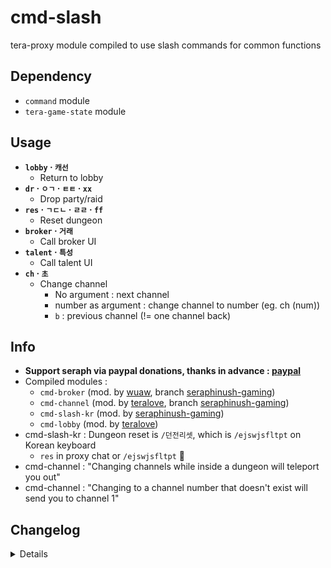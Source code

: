 # cmd-slash
tera-proxy module compiled to use slash commands for common functions

## Dependency
- `command` module
- `tera-game-state` module

## Usage
- __`lobby` · `캐선`__
  - Return to lobby
- __`dr` · `ㅇㄱ` · `ㅌㅌ` · `xx`__
  - Drop party/raid
- __`res` · `ㄱㄷㄴ` · `ㄹㄹ` · `ff`__
  - Reset dungeon
- __`broker` · `거래`__
  - Call broker UI
- __`talent` · `특성`__
  - Call talent UI
- __`ch` · `초`__
  - Change channel
    - No argument : next channel
    - number as argument : change channel to number (eg. ch (num))
    - `b` : previous channel (!= one channel back)

## Info
- **Support seraph via paypal donations, thanks in advance : [paypal](https://www.paypal.me/seraphinush)**
- Compiled modules :
  - `cmd-broker` (mod. by [wuaw](https://github.com/wuaw), branch [seraphinush-gaming](https://github.com/ylennia-archives/cmd-broker))
  - `cmd-channel` (mod. by [teralove](https://github.com/teralove), branch [seraphinush-gaming](https://github.com/ylennia-archives/cmd-channel))
  - `cmd-slash-kr` (mod. by [seraphinush-gaming](https://github.com/ylennia-archives/cmd-slash-kr))
  - `cmd-lobby` (mod. by [teralove](https://github.com/teralove))
- cmd-slash-kr : Dungeon reset is `/던전리셋`, which is `/ejswjsfltpt` on Korean keyboard
  - `res` in proxy chat or `/ejswjsfltpt` :thinking:
- cmd-channel : "Changing channels while inside a dungeon will teleport you out"
- cmd-channel : "Changing to a channel number that doesn't exist will send you to channel 1"

## Changelog
<details>

    1.00
    - Initial commit
    - Added `talent` option

</details>